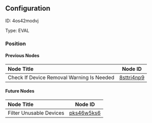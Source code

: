 # <nil>
## Configuration
ID:  4os42modvj

Type: EVAL 








### Position

#### Previous Nodes
| Node Title | Node ID |
| :------------- | ------------ |
| Check If Device Removal Warning Is Needed | [8sttri4np9](./8sttri4np9.md) | 
 
 #### Future Nodes
| Node Title | Node ID |
| :------------- | ------------ |
| Filter Unusable Devices |[pks46w5ks6](./pks46w5ks6.md) | 